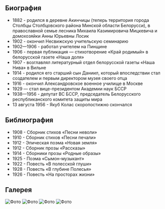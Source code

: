 ﻿---
name: Якуб Колас (Константин Михайлович Мицкевич)
yearsoflife:  22.10.1882 — 13.08.1956
birthplace:  Столбцы, Минская область
description:  Белорусский советский писатель, поэт и переводчик, общественный деятель
src: https://24smi.org/public/media/290x324/celebrity/2018/11/27/l5bhmgiuhvzk-iakub-kolas.jpg
video: https://www.youtube.com/watch?v=HxFeWGZspJQ
---

## Биография
*  1882 - родился в деревне Акинчицы (теперь территория города Столбцы Столбцовского района Минской области Белорусси), в православной семье лесника Михаила Казимировича Мицкевича и домохозяйки Анны Юрьевны Лосик
* 1902 - окончил Несвижскую учительскую семинарию
* 1902—1906 - работал учителем на Пинщине 
* 1906 - первая публикация — стихотворение «Край родимый» в белорусской газете «Наша доля»
* 1907 - возглавлял литературный отдел белорусской газеты «Наша Нива» в Вильне
* 1914 - родился его старший сын Даниил, который впоследствии стал создателем и первым директором музея своего отца
* 1916 - окончил Александровское военное училище в Москве 
* 1929  — стал вице-президентом Академии наук БССР
* 1938—1956 - депутат ВС БССР, председатель Белорусского республиканского комитета защиты мира 
* 13 августа 1956 - Якуб Колас скоропостижно скончался 

## Библиография
* 1908 - Сборник стихов «Песни неволи» 
* 1910 - Сборник стихов  «Песни печали»
* 1912 - Эпическая поэма «Новая земля»
* 1912 - Сборник прозы «Рассказы»
*  1914 - Сборники прозы «Родные образы»
*  1925 - Поэма «Сымон-музыкант» 
*  1922 - Повесть «В полесской глуши»
*  1928 - Повесть «В глубине Полесья»
*  1926 - Повесть «На просторах жизни»


## Галерея
![Фото](https://upload.wikimedia.org/wikipedia/commons/thumb/c/c7/Belarus-Minsk-Yakub_Kolas_Square-2.jpg/800px-Belarus-Minsk-Yakub_Kolas_Square-2.jpg)
![Фото](https://upload.wikimedia.org/wikipedia/commons/9/9e/2002._Stamp_of_Belarus_0489.jpg)
![Фото](https://upload.wikimedia.org/wikipedia/commons/thumb/3/34/RR5009-0004R_BU_%D0%9F%D0%B8%D1%81%D0%B0%D1%82%D0%B5%D0%BB%D1%8C_%D0%AF%D0%BA%D1%83%D0%B1_%D0%9A%D0%BE%D0%BB%D0%B0%D1%81%2C_%D0%BA_110-%D0%BB%D0%B5%D1%82%D0%B8%D1%8E_%D1%81%D0%BE_%D0%B4%D0%BD%D1%8F_%D1%80%D0%BE%D0%B6%D0%B4%D0%B5%D0%BD%D0%B8%D1%8F.png/603px-RR5009-0004R_BU_%D0%9F%D0%B8%D1%81%D0%B0%D1%82%D0%B5%D0%BB%D1%8C_%D0%AF%D0%BA%D1%83%D0%B1_%D0%9A%D0%BE%D0%BB%D0%B0%D1%81%2C_%D0%BA_110-%D0%BB%D0%B5%D1%82%D0%B8%D1%8E_%D1%81%D0%BE_%D0%B4%D0%BD%D1%8F_%D1%80%D0%BE%D0%B6%D0%B4%D0%B5%D0%BD%D0%B8%D1%8F.png)
![Фото](https://upload.wikimedia.org/wikipedia/commons/thumb/6/61/%D0%94%D0%BE%D0%BC-%D0%BC%D1%83%D0%B7%D0%B5%D0%B9_%D0%AF%D0%BA%D1%83%D0%B1%D0%B0_%D0%9A%D0%BE%D0%BB%D0%B0%D1%81%D0%B0_%D0%B2_%D0%9F%D0%B8%D0%BD%D1%81%D0%BA%D0%B5.jpg/800px-%D0%94%D0%BE%D0%BC-%D0%BC%D1%83%D0%B7%D0%B5%D0%B9_%D0%AF%D0%BA%D1%83%D0%B1%D0%B0_%D0%9A%D0%BE%D0%BB%D0%B0%D1%81%D0%B0_%D0%B2_%D0%9F%D0%B8%D0%BD%D1%81%D0%BA%D0%B5.jpg)


